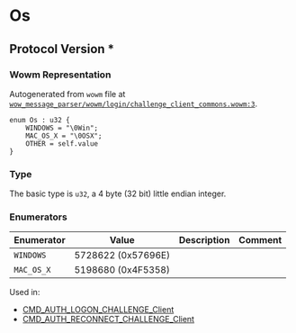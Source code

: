 # Os

## Protocol Version *

### Wowm Representation

Autogenerated from `wowm` file at [`wow_message_parser/wowm/login/challenge_client_commons.wowm:3`](https://github.com/gtker/wow_messages/tree/main/wow_message_parser/wowm/login/challenge_client_commons.wowm#L3).

```rust,ignore
enum Os : u32 {
    WINDOWS = "\0Win";
    MAC_OS_X = "\0OSX";
    OTHER = self.value
}
```
### Type
The basic type is `u32`, a 4 byte (32 bit) little endian integer.
### Enumerators
| Enumerator | Value  | Description | Comment |
| --------- | -------- | ----------- | ------- |
| `WINDOWS` | 5728622 (0x57696E) |  |  |
| `MAC_OS_X` | 5198680 (0x4F5358) |  |  |

Used in:
* [CMD_AUTH_LOGON_CHALLENGE_Client](cmd_auth_logon_challenge_client.md)
* [CMD_AUTH_RECONNECT_CHALLENGE_Client](cmd_auth_reconnect_challenge_client.md)

